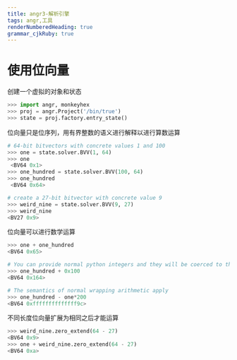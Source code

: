 ```yaml
---
title: angr3-解析引擎
tags: angr,工具
renderNumberedHeading: true
grammar_cjkRuby: true
---
```


# 使用位向量

创建一个虚拟的对象和状态
```python
>>> import angr, monkeyhex
>>> proj = angr.Project('/bin/true')
>>> state = proj.factory.entry_state()
```
位向量只是位序列，用有界整数的语义进行解释以进行算数运算

``` python
# 64-bit bitvectors with concrete values 1 and 100
>>> one = state.solver.BVV(1, 64)
>>> one
 <BV64 0x1>
>>> one_hundred = state.solver.BVV(100, 64)
>>> one_hundred
 <BV64 0x64>

# create a 27-bit bitvector with concrete value 9
>>> weird_nine = state.solver.BVV(9, 27)
>>> weird_nine
<BV27 0x9>
```
位向量可以进行数学运算

``` python
>>> one + one_hundred
<BV64 0x65>

# You can provide normal python integers and they will be coerced to the appropriate type:
>>> one_hundred + 0x100
<BV64 0x164>

# The semantics of normal wrapping arithmetic apply
>>> one_hundred - one*200
<BV64 0xffffffffffffff9c>
```
不同长度位向量扩展为相同之后才能运算

``` python
>>> weird_nine.zero_extend(64 - 27)
<BV64 0x9>
>>> one + weird_nine.zero_extend(64 - 27)
<BV64 0xa>
```